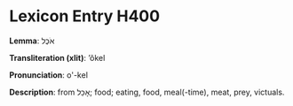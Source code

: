 # Lexicon Entry H400

**Lemma**: אֹכֶל

**Transliteration (xlit)**: ʼôkel

**Pronunciation**: o'-kel

**Description**:
from אָכַל; food; eating, food, meal(-time), meat, prey, victuals.
